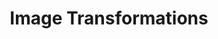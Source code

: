 ---
layout: submission
type: assignment
formsum: summative
sortorder: 3.9
appsused: psd
title: "Image Transformations"
level: cg4
brightspace: "https://brightspace.algonquincollege.com/d2l/lms/dropbox/user/folder_submit_files.d2l?db=600588&grpid=0&isprv=0&bp=0&ou=611506"
submission: "my-assignment-folder"
links:
downloads: "https://www.dropbox.com/s/sl41dvd5ob876iv/photoshop-transforms-summative.zip?dl=1"
description: "This summative assignment includes Photoshop skills you've used in the last few classes. Download the assignment files. Replicate the effects that are shown on the page." 
details: |
  
assignment: |
  ### Content-Aware Features

  #### Content-Aware Move

  On a duplicate layer, select the woman, then move her with the Content-Aware Move tool.

  <figure>
    <img class="size100 borderdarkgrey1" alt="content-aware-move" src="/images/photoshop-transforms-summative/content-aware-move.jpg">
  <figcaption>
    Move her up. Make sure you duplicate the layer!
  </figcaption>
  </figure>

  #### Content-Aware Scale

  Duplicate the layer with the grass. Use the Content-Aware Scale feature to squeeze the grass so it's narrower.The tool will do this so the grass still looks natural.

    <figure>
    <img class="size100 borderdarkgrey1" alt="content-aware-scale" src="/images/photoshop-transforms-summative/content-aware-scale.jpg">
  <figcaption>
    Squeeze the piece of grass.
  </figcaption>
  </figure>

  #### Content-Aware Crop

  After duplicating the layer, use the Crop tool with Content-Aware Crop turned on to stretch the photo.

  <figure>
    <img class="size100 borderdarkgrey1" alt="content-aware-crop" src="/images/photoshop-transforms-summative/content-aware-crop.jpg">
  <figcaption>
    Stretch the photo of the dock as shown.
  </figcaption>
  </figure>

  ### Colour Correction

  #### Set Black Point

  Set the black point using a Threshold adjustment layer. Then use a Levels adjustment layer.

  <figure>
    <img class="size100 borderdarkgrey1" alt="set-black-point" src="/images/photoshop-transforms-summative/set-black-point.jpg">
  <figcaption>
    Set the black point using a Threshold adjustment layer. Then use a Levels adjustment layer.
  </figcaption>
  </figure>

  #### Sharpening

  Sharpen the photo of the ram with the High Pass process.

  <figure>
    <img class="size100 borderdarkgrey1" alt="sharpen-with-high-pass" src="/images/photoshop-transforms-summative/sharpen-with-high-pass.jpg">
  <figcaption>
    Sharpen the photo of the ram with the High Pass process.
  </figcaption>
  </figure>

  ### Image Transformation

  #### Vanishing Point Tool

  Use Photoshop's Vanishing Point filter to map the illustration onto the wall as shown.

  <figure>
    <img class="size100 borderdarkgrey1" alt="vanishing-point" src="/images/photoshop-transforms-summative/vanishing-point.jpg">
  <figcaption>
    Add the illustration on the wall so it wraps around the corner.
  </figcaption>
  </figure>

  ### Blurring

  Under <span class="command">Filter > Blur Gallery</span> use Field Blur to create visual interest by blurring the photo at strategic locations. Make sure to convert the layer to a Smart Object first.

  <figure>
    <img class="size100 borderdarkgrey1" alt="field-blur" src="/images/photoshop-transforms-summative/field-blur.jpg">
  <figcaption>
    Use the Field Blur filter to create interesting blurs.
  </figcaption>
  </figure>


---